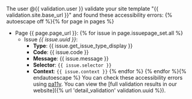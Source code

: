 The user @{{ validation.user }} validate your site template "{{ validation.site.base_url }}" and found these accessibility errors:
{% autoescape off %}{% for page in pages %}
* Page {{ page.page_url }}:
{% for issue in page.issuepage_set.all %}
  * Issue *{{ issue.uuid }}*:
    * **Type**: {{ issue.get_issue_type_display }}
    * **Code**: {{ issue.code }}
    * **Message**: {{ issue.message }}
    * **Selector**: `{{ issue.selector }}`
    * **Context**: `{{ issue.context }}`
{% endfor %}
{% endfor %}{% endautoescape %}
You can check these accessibility errors using [pa11y](https://github.com/pa11y/pa11y).
You can view the [full validation results in our website]({% url 'detail_validation' validation.uuid %}).
